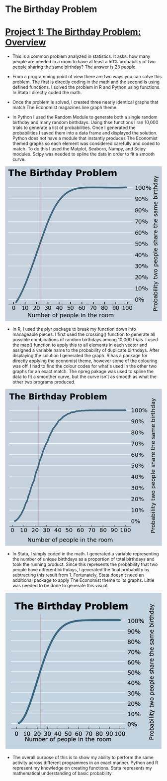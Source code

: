 # The Birthday Problem
# [Project 1: The Birthday Problem: Overview](https://www.scientificamerican.com/article/bring-science-home-probability-birthday-paradox/) 


* This is a common problem analyzed in statistics. It asks: how many people are needed in a room to have at least a 50% probability of two people sharing the same birthday? The answer is 23 people. 

* From a programming point of view there are two ways you can solve this problem. The first is directly coding in the math and the second is using defined functions. I solved the problem in R and Python using functions. In Stata I directly coded the math. 

* Once the problem is solved, I created three nearly identical graphs that match The Economist magazines line graph theme. 

* In Python I used the Random Module to generate both a single random birthday and many random birthdays. Using thse functions I ran 10,000 trials to generate a list of probabilities. Once I generated the probabilities I saved them into a data frame and displayed the solution. Python does not have a module that instantly produces The Economist themed graphs so each element was considered carefully and coded to match. To do this I used the Matplot, Seaborn, Numpy, and Scipy modules. Scipy was needed to spline the data in order to fit a smooth curve.

![](/Python_birthdayproblem_graph.png)

* In R, I used the plyr package to break my function down into manageable pieces. I first used the crossing() function to generate all possible combinations of random birthdays among 10,000 trials. I used the map() function to apply this to all elements in each vector and assigned a variable name to the probability of duplicate birthdays. After displaying the solution I generated the graph. R has a package for directly applying the economist theme, however some of the colouring was off. I had to find the colour codes for what's used in the other two graphs for an exact match. The npreg pakage was used to spline the data to fit a smoother curve, but the curve isn't as smooth as what the other two programs produced. 

![](/R_birthdayproblem_graph.png)

* In Stata, I simply coded in the math. I generated a variable representing the number of unique birthdays as a proportion of total birthdays and took the running product. Since this represents the probability that two people have different birthdays, I generated the final probability by subtracting this result from 1. Fortunately, Stata doesn't need an additional package to apply The Economist theme to its graphs. Little was needed to be done to generate this visual. 

![](/Stata_birthdayproblem_graph.png)

* The overall purpose of this is to show my ability to perform the same activity across different programmes in an exact manner. Python and R represent my knowledge on creating functions. Stata represents my mathematical understanding of basic probability. 
